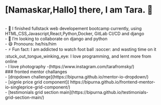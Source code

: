 
# [Namaskar,Hallo] there, I am Tara. 👋
<br/>
- 🌱 I finished fullstack web developement bootcamp currently, using HTML,CSS,Javascript,React,Python,Docker, GitLab CI/CD and django <br/>
- 👯 I’m looking to collaborate on django and python <br/>
- 😄 Pronouns: he/his/him <br/>
- ⚡ Fun fact: I am addicted to watch foot ball :soccer: and wasting time on it :stuck_out_tongue_winking_eye: I love programming, and lernt more from online <br/>
- I love photography -(https://www.instagram.com/tarafromsky/)
<br />
### fronted mentor challanges<br/>
- [dropdown challenge](https://bipurna.github.io/mentor-io-dropdown/)<br/>
- [signle price grid component]( https://bipurna.github.io/frontend-mentor-io-singleprice-grid-component/)<br/>
- [testimonials grid section main](https://bipurna.github.io/testimonials-grid-section-main/)<br/>

<br />


